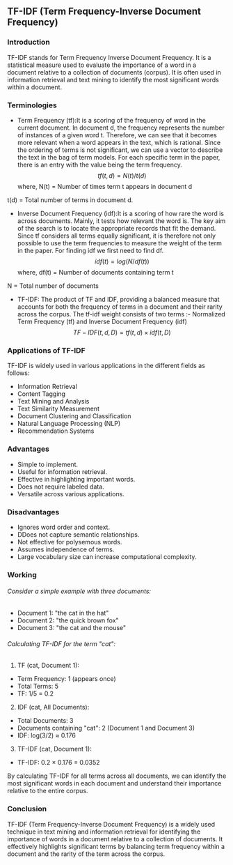 ## TF-IDF (Term Frequency-Inverse Document Frequency)

### Introduction
TF-IDF stands for Term Frequency Inverse Document Frequency. It is a statistical measure used to evaluate the importance of a word in a document relative to a collection of documents (corpus). It is often used in information retrieval and text mining to identify the most significant words within a document.


### Terminologies
* Term Frequency (tf):It is a scoring of the frequency of word in the current  document. In document d, the frequency represents the number of instances of a given word t. Therefore, we can see that it becomes more relevant when a word appears in the text, which is rational. Since the ordering of terms is not significant, we can use a vector to describe the text in the bag of term models. For each specific term in the paper, there is an entry with the value being the term frequency.
$$tf(t,d) = N(t) / t(d)$$
where, 
N(t) = Number of times term t appears in document d

t(d) = Total number of terms in document d.


* Inverse Document Frequency (idf):It is a scoring of how rare the word is  across documents. Mainly, it tests how relevant the word is. The key aim of the search is to locate the appropriate records that fit the demand. Since tf considers all terms equally significant, it is therefore not only possible to use the term frequencies to measure the weight of the term in the paper. For finding idf we first need to find df.
$$idf(t) = log(N/ df(t))$$
where, 
df(t) = Number of documents containing term t

N = Total number of documents

* TF-IDF: The product of TF and IDF, providing a balanced measure that accounts for both the frequency of terms in a document and their rarity across the corpus. The tf-idf weight consists of two terms :- Normalized Term Frequency (tf) and Inverse Document Frequency (idf)
$$TF-IDF(t,d,D)=tf(t,d)×idf(t,D)$$

### Applications of TF-IDF
TF-IDF is widely used in various applications in the different fields as follows:
* Information Retrieval
* Content Tagging
* Text Mining and Analysis
* Text Similarity Measurement
* Document Clustering and Classification
* Natural Language Processing (NLP)
* Recommendation Systems

### Advantages
* Simple to implement.
* Useful for information retrieval.
* Effective in highlighting important words.
* Does not require labeled data.
* Versatile across various applications.

### Disadvantages
* Ignores word order and context.
* DDoes not capture semantic relationships.
* Not effective for polysemous words. 
* Assumes independence of terms.
* Large vocabulary size can increase computational complexity.

### Working
###### Consider a simple example with three documents:

* Document 1: "the cat in the hat"
* Document 2: "the quick brown fox"
* Document 3: "the cat and the mouse"

###### Calculating TF-IDF for the term "cat":

1) TF (cat, Document 1):

* Term Frequency: 1 (appears once)
* Total Terms: 5
* TF: 1/5 = 0.2

2) IDF (cat, All Documents):

* Total Documents: 3
* Documents containing "cat": 2 (Document 1 and Document 3)
* IDF: log(3/2) ≈  0.176

3) TF-IDF (cat, Document 1):

* TF-IDF: 0.2 × 0.176 = 0.0352

By calculating TF-IDF for all terms across all documents, we can identify the most significant words in each document and understand their importance relative to the entire corpus.


### Conclusion
TF-IDF (Term Frequency-Inverse Document Frequency) is a widely used technique in text mining and information retrieval for identifying the importance of words in a document relative to a collection of documents. It effectively highlights significant terms by balancing term frequency within a document and the rarity of the term across the corpus.
